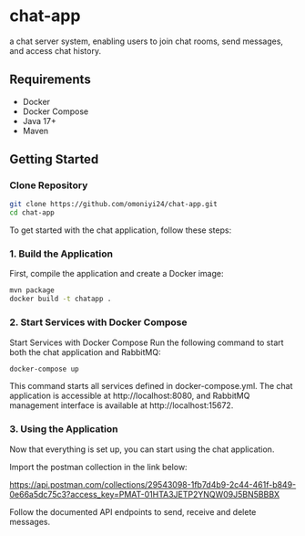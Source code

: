 # chat-app
a chat server system, enabling users to join chat rooms, send messages, and access chat history.

## Requirements

- Docker
- Docker Compose
- Java 17+
- Maven

## Getting Started

### Clone Repository
```bash
git clone https://github.com/omoniyi24/chat-app.git
cd chat-app
```

To get started with the chat application, follow these steps:

### 1. Build the Application

First, compile the application and create a Docker image:

```bash
mvn package
docker build -t chatapp .
```

### 2. Start Services with Docker Compose
Start Services with Docker Compose
Run the following command to start both the chat application and RabbitMQ:
```bash
docker-compose up
```
This command starts all services defined in docker-compose.yml. The chat application is accessible at http://localhost:8080, and RabbitMQ management interface is available at http://localhost:15672.

### 3. Using the Application
Now that everything is set up, you can start using the chat application.

Import the postman collection in the link below:

https://api.postman.com/collections/29543098-1fb7d4b9-2c44-461f-b849-0e66a5dc75c3?access_key=PMAT-01HTA3JETP2YNQW09J5BN5BBBX

Follow the documented API endpoints to send, receive and delete messages.